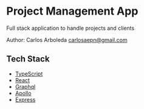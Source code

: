 # Project Management App

Full stack application to handle projects and clients

Author: Carlos Arboleda carlosaepn@gmail.com

## Tech Stack

- [TypeScript](https://www.typescriptlang.org/)
- [React](https://reactjs.org/)
- [Graphql](https://graphql.org/)
- [Apollo](https://www.apollographql.com/)
- [Express](https://expressjs.com/)
